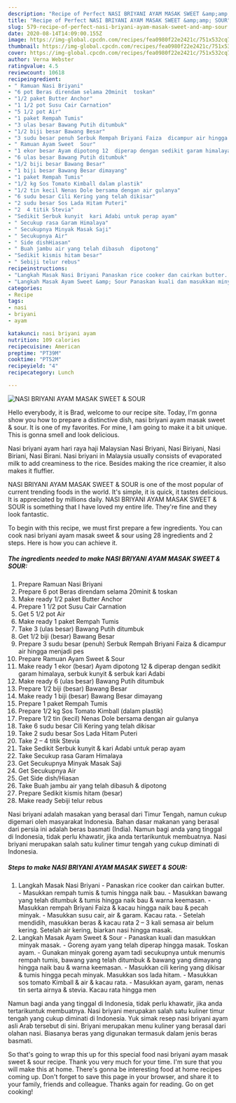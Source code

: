 ```yaml
---
description: "Recipe of Perfect NASI BRIYANI AYAM MASAK SWEET &amp;amp; SOUR"
title: "Recipe of Perfect NASI BRIYANI AYAM MASAK SWEET &amp;amp; SOUR"
slug: 579-recipe-of-perfect-nasi-briyani-ayam-masak-sweet-and-amp-sour
date: 2020-08-14T14:09:00.155Z
image: https://img-global.cpcdn.com/recipes/fea0980f22e2421c/751x532cq70/nasi-briyani-ayam-masak-sweet-sour-resipi-foto-utama.jpg
thumbnail: https://img-global.cpcdn.com/recipes/fea0980f22e2421c/751x532cq70/nasi-briyani-ayam-masak-sweet-sour-resipi-foto-utama.jpg
cover: https://img-global.cpcdn.com/recipes/fea0980f22e2421c/751x532cq70/nasi-briyani-ayam-masak-sweet-sour-resipi-foto-utama.jpg
author: Verna Webster
ratingvalue: 4.5
reviewcount: 10618
recipeingredient:
- " Ramuan Nasi Briyani"
- "6 pot Beras direndam selama 20minit  toskan"
- "1/2 paket Butter Anchor"
- "1 1/2 pot Susu Cair Carnation"
- "5 1/2 pot Air"
- "1 paket Rempah Tumis"
- "3 ulas besar Bawang Putih ditumbuk"
- "1/2 biji besar Bawang Besar"
- "3 sudu besar penuh Serbuk Rempah Briyani Faiza  dicampur air hingga menjadi pes"
- " Ramuan Ayam Sweet  Sour"
- "1 ekor besar Ayam dipotong 12  diperap dengan sedikit garam himalaya serbuk kunyit  serbuk kari Adabi"
- "6 ulas besar Bawang Putih ditumbuk"
- "1/2 biji besar Bawang Besar"
- "1 biji besar Bawang Besar dimayang"
- "1 paket Rempah Tumis"
- "1/2 kg Sos Tomato Kimball dalam plastik"
- "1/2 tin kecil Nenas Dole bersama dengan air gulanya"
- "6 sudu besar Cili Kering yang telah dikisar"
- "2 sudu besar Sos Lada Hitam Puteri"
- "2  4 titik Stevia"
- "Sedikit Serbuk kunyit  kari Adabi untuk perap ayam"
- " Secukup rasa Garam Himalaya"
- " Secukupnya Minyak Masak Saji"
- " Secukupnya Air"
- " Side dishHiasan"
- " Buah jambu air yang telah dibasuh  dipotong"
- "Sedikit kismis hitam besar"
- " Sebiji telur rebus"
recipeinstructions:
- "Langkah Masak Nasi Briyani Panaskan rice cooker dan cairkan butter. Masukkan rempah tumis &amp; tumis hingga naik bau. Masukkan bawang yang telah ditumbuk &amp; tumis hingga naik bau &amp; warna keemasan. Masukkan rempah Briyani Faiza &amp; kacau hingga naik bau &amp; pecah minyak. Masukkan susu cair, air &amp; garam. Kacau rata. Setelah mendidih, masukkan beras &amp; kacau rata 2 – 3 kali semasa air belum kering. Setelah air kering, biarkan nasi hingga masak."
- "Langkah Masak Ayam Sweet &amp; Sour Panaskan kuali dan masukkan minyak masak.  Goreng ayam yang telah diperap hingga masak. Toskan ayam. Gunakan minyak goreng ayam tadi secukupnya untuk menumis rempah tumis, bawang yang telah ditumbuk &amp; bawang yang dimayang hingga naik bau &amp; warna keemasan. Masukkan cili kering yang dikisar &amp; tumis hingga pecah minyak. Masukkan sos lada hitam. Masukkan sos tomato Kimball &amp; air &amp; kacau rata. Masukkan ayam, garam, nenas tin serta airnya &amp; stevia. Kacau rata hingga men"
categories:
- Recipe
tags:
- nasi
- briyani
- ayam

katakunci: nasi briyani ayam 
nutrition: 109 calories
recipecuisine: American
preptime: "PT39M"
cooktime: "PT52M"
recipeyield: "4"
recipecategory: Lunch

---
```



![NASI BRIYANI AYAM MASAK SWEET &amp; SOUR](https://img-global.cpcdn.com/recipes/fea0980f22e2421c/751x532cq70/nasi-briyani-ayam-masak-sweet-sour-resipi-foto-utama.jpg)

Hello everybody, it is Brad, welcome to our recipe site. Today, I'm gonna show you how to prepare a distinctive dish, nasi briyani ayam masak sweet &amp; sour. It is one of my favorites. For mine, I am going to make it a bit unique. This is gonna smell and look delicious.

Nasi briyani ayam hari raya haji Malaysian Nasi Briyani, Nasi Biriyani, Nasi Biriani, Nasi Birani. Nasi briyani in Malaysia usually consists of evaporated milk to add creaminess to the rice. Besides making the rice creamier, it also makes it fluffier.

NASI BRIYANI AYAM MASAK SWEET &amp; SOUR is one of the most popular of current trending foods in the world. It's simple, it is quick, it tastes delicious. It is appreciated by millions daily. NASI BRIYANI AYAM MASAK SWEET &amp; SOUR is something that I have loved my entire life. They're fine and they look fantastic.


To begin with this recipe, we must first prepare a few ingredients. You can cook nasi briyani ayam masak sweet &amp; sour using 28 ingredients and 2 steps. Here is how you can achieve it.

<!--inarticleads1-->

##### The ingredients needed to make NASI BRIYANI AYAM MASAK SWEET &amp; SOUR:

1. Prepare  Ramuan Nasi Briyani
1. Prepare 6 pot Beras direndam selama 20minit &amp; toskan
1. Make ready 1/2 paket Butter Anchor
1. Prepare 1 1/2 pot Susu Cair Carnation
1. Get 5 1/2 pot Air
1. Make ready 1 paket Rempah Tumis
1. Take 3 (ulas besar) Bawang Putih ditumbuk
1. Get 1/2 biji (besar) Bawang Besar
1. Prepare 3 sudu besar (penuh) Serbuk Rempah Briyani Faiza &amp; dicampur air hingga menjadi pes
1. Prepare  Ramuan Ayam Sweet &amp; Sour
1. Make ready 1 ekor (besar) Ayam dipotong 12 &amp; diperap dengan sedikit garam himalaya, serbuk kunyit &amp; serbuk kari Adabi
1. Make ready 6 (ulas besar) Bawang Putih ditumbuk
1. Prepare 1/2 biji (besar) Bawang Besar
1. Make ready 1 biji (besar) Bawang Besar dimayang
1. Prepare 1 paket Rempah Tumis
1. Prepare 1/2 kg Sos Tomato Kimball (dalam plastik)
1. Prepare 1/2 tin (kecil) Nenas Dole bersama dengan air gulanya
1. Take 6 sudu besar Cili Kering yang telah dikisar
1. Take 2 sudu besar Sos Lada Hitam Puteri
1. Take 2 – 4 titik Stevia
1. Take Sedikit Serbuk kunyit &amp; kari Adabi untuk perap ayam
1. Take  Secukup rasa Garam Himalaya
1. Get  Secukupnya Minyak Masak Saji
1. Get  Secukupnya Air
1. Get  Side dish/Hiasan
1. Take  Buah jambu air yang telah dibasuh &amp; dipotong
1. Prepare Sedikit kismis hitam (besar)
1. Make ready  Sebiji telur rebus


Nasi briyani adalah masakan yang berasal dari Timur Tengah, namun cukup digemari oleh masyarakat Indonesia. Bahan dasar makanan yang berasal dari persia ini adalah beras basmati (India). Namun bagi anda yang tinggal di Indonesia, tidak perlu khawatir, jika anda tertarikuntuk membuatnya. Nasi briyani merupakan salah satu kuliner timur tengah yang cukup diminati di Indonesia. 

<!--inarticleads2-->

##### Steps to make NASI BRIYANI AYAM MASAK SWEET &amp; SOUR:

1. Langkah Masak Nasi Briyani - Panaskan rice cooker dan cairkan butter. - Masukkan rempah tumis &amp; tumis hingga naik bau. - Masukkan bawang yang telah ditumbuk &amp; tumis hingga naik bau &amp; warna keemasan. - Masukkan rempah Briyani Faiza &amp; kacau hingga naik bau &amp; pecah minyak. - Masukkan susu cair, air &amp; garam. Kacau rata. - Setelah mendidih, masukkan beras &amp; kacau rata 2 – 3 kali semasa air belum kering. Setelah air kering, biarkan nasi hingga masak.
1. Langkah Masak Ayam Sweet &amp; Sour - Panaskan kuali dan masukkan minyak masak.  - Goreng ayam yang telah diperap hingga masak. Toskan ayam. - Gunakan minyak goreng ayam tadi secukupnya untuk menumis rempah tumis, bawang yang telah ditumbuk &amp; bawang yang dimayang hingga naik bau &amp; warna keemasan. - Masukkan cili kering yang dikisar &amp; tumis hingga pecah minyak. Masukkan sos lada hitam. - Masukkan sos tomato Kimball &amp; air &amp; kacau rata. - Masukkan ayam, garam, nenas tin serta airnya &amp; stevia. Kacau rata hingga men


Namun bagi anda yang tinggal di Indonesia, tidak perlu khawatir, jika anda tertarikuntuk membuatnya. Nasi briyani merupakan salah satu kuliner timur tengah yang cukup diminati di Indonesia. Yuk simak resep nasi briyani ayam asli Arab tersebut di sini. Briyani merupakan menu kuliner yang berasal dari olahan nasi. Biasanya beras yang digunakan termasuk dalam jenis beras basmati. 

So that's going to wrap this up for this special food nasi briyani ayam masak sweet &amp; sour recipe. Thank you very much for your time. I'm sure that you will make this at home. There's gonna be interesting food at home recipes coming up. Don't forget to save this page in your browser, and share it to your family, friends and colleague. Thanks again for reading. Go on get cooking!
